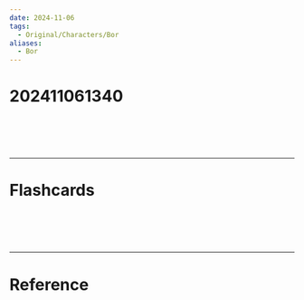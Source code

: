 ```yaml
---
date: 2024-11-06
tags:
  - Original/Characters/Bor
aliases:
  - Bor
---
```

# 202411061340


# ‌
---
# Flashcards


# ‌
---
# Reference
